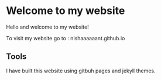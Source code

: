 # Welcome to my website

Hello and welcome to my website!

To visit my website go to : nishaaaaaant.github.io

## Tools

I have built this website using gitbuh pages and jekyll themes.
